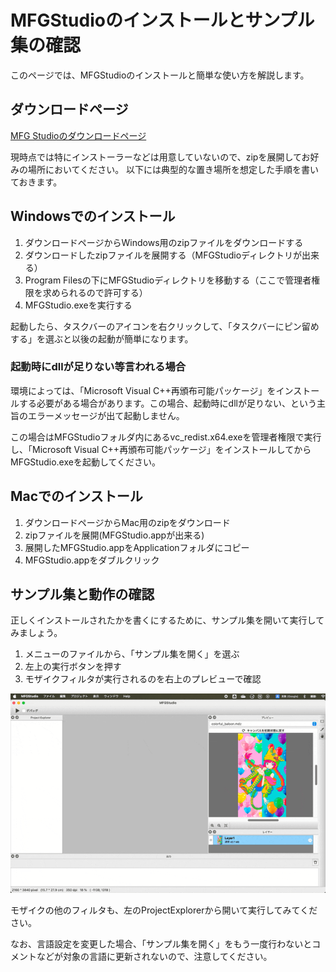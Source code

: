 # MFGStudioのインストールとサンプル集の確認

このページでは、MFGStudioのインストールと簡単な使い方を解説します。

## ダウンロードページ

[MFG Studioのダウンロードページ](https://modernfilterlanguageforgpu.org/download/)

現時点では特にインストーラーなどは用意していないので、zipを展開してお好みの場所においてください。
以下には典型的な置き場所を想定した手順を書いておきます。

## Windowsでのインストール

1. ダウンロードページからWindows用のzipファイルをダウンロードする
2. ダウンロードしたzipファイルを展開する（MFGStudioディレクトリが出来る）
3. Program Filesの下にMFGStudioディレクトリを移動する（ここで管理者権限を求められるので許可する）
4. MFGStudio.exeを実行する

起動したら、タスクバーのアイコンを右クリックして、「タスクバーにピン留めする」を選ぶと以後の起動が簡単になります。

### 起動時にdllが足りない等言われる場合

環境によっては、「Microsoft Visual C++再頒布可能パッケージ」をインストールする必要がある場合があります。この場合、起動時にdllが足りない、という主旨のエラーメッセージが出て起動しません。

この場合はMFGStudioフォルダ内にあるvc_redist.x64.exeを管理者権限で実行し、「Microsoft Visual C++再頒布可能パッケージ」をインストールしてからMFGStudio.exeを起動してください。

## Macでのインストール

1. ダウンロードページからMac用のzipをダウンロード
2. zipファイルを展開(MFGStudio.appが出来る)
3. 展開したMFGStudio.appをApplicationフォルダにコピー
4. MFGStudio.appをダブルクリック

## サンプル集と動作の確認

正しくインストールされたかを書くにするために、サンプル集を開いて実行してみましょう。

1. メニューのファイルから、「サンプル集を開く」を選ぶ
2. 左上の実行ボタンを押す
3. モザイクフィルタが実行されるのを右上のプレビューで確認

![サンプル集を開く、のデモ](imgs/open_samples_demo.gif)

モザイクの他のフィルタも、左のProjectExplorerから開いて実行してみてください。

なお、言語設定を変更した場合、「サンプル集を開く」をもう一度行わないとコメントなどが対象の言語に更新されないので、注意してください。
